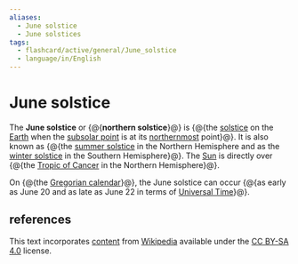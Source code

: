 ```yaml
---
aliases:
  - June solstice
  - June solstices
tags:
  - flashcard/active/general/June_solstice
  - language/in/English
---
```


# June solstice

The __June solstice__ or {@{__northern solstice__}@} is {@{the [solstice](solstice.md) on the [Earth](Earth.md) when the [subsolar point](subsolar%20point.md) is at its [northernmost](north.md) point}@}. It is also known as {@{the [summer solstice](summer%20solstice.md) in the Northern Hemisphere and as the [winter solstice](winter%20solstice.md) in the Southern Hemisphere}@}. The [Sun](Sun.md) is directly over {@{the [Tropic of Cancer](Tropic%20of%20Cancer.md) in the Northern Hemisphere}@}.

On {@{the [Gregorian calendar](Gregorian%20calendar.md)}@}, the June solstice can occur {@{as early as June 20 and as late as June 22 in terms of [Universal Time](Universal%20Time.md)}@}.

## references

This text incorporates [content](https://en.wikipedia.org/wiki/June_solstice) from [Wikipedia](Wikipedia.md) available under the [CC BY-SA 4.0](https://creativecommons.org/licenses/by-sa/4.0/) license.
